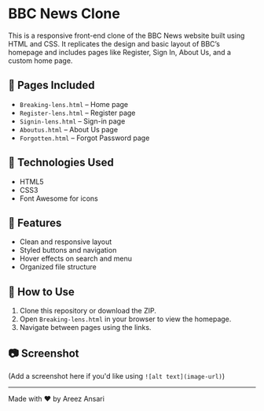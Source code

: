 # BBC News Clone

This is a responsive front-end clone of the BBC News website built using HTML and CSS. It replicates the design and basic layout of BBC’s homepage and includes pages like Register, Sign In, About Us, and a custom home page.

## 📁 Pages Included
- `Breaking-lens.html` – Home page
- `Register-lens.html` – Register page
- `Signin-lens.html` – Sign-in page
- `Aboutus.html` – About Us page
- `Forgotten.html` – Forgot Password page

## 🎨 Technologies Used
- HTML5
- CSS3
- Font Awesome for icons

## 📌 Features
- Clean and responsive layout
- Styled buttons and navigation
- Hover effects on search and menu
- Organized file structure

## 🚀 How to Use
1. Clone this repository or download the ZIP.
2. Open `Breaking-lens.html` in your browser to view the homepage.
3. Navigate between pages using the links.

## 📷 Screenshot
(Add a screenshot here if you'd like using `![alt text](image-url)`)

---

Made with ❤️ by Areez Ansari
